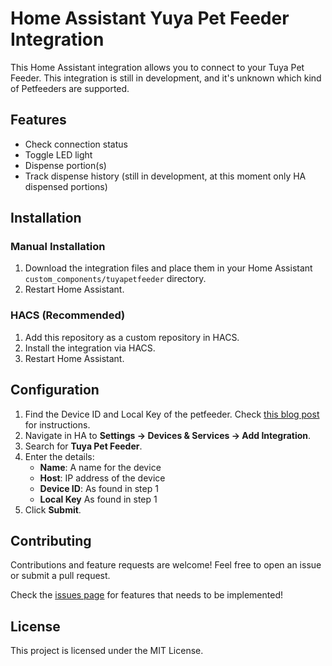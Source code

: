 # Home Assistant Yuya Pet Feeder Integration

This Home Assistant integration allows you to connect to your Tuya Pet Feeder. This integration is still in development, and it's unknown which kind of Petfeeders are supported.

## Features

- Check connection status
- Toggle LED light
- Dispense portion(s)
- Track dispense history (still in development, at this moment only HA dispensed portions)

## Installation

### Manual Installation

1. Download the integration files and place them in your Home Assistant `custom_components/tuyapetfeeder` directory.
2. Restart Home Assistant.

### HACS (Recommended)

1. Add this repository as a custom repository in HACS.
2. Install the integration via HACS.
3. Restart Home Assistant.

## Configuration

1. Find the Device ID and Local Key of the petfeeder. Check [this blog post](https://remcokersten.nl/posts/get-tuya-localkey/) for instructions.
2. Navigate in HA to **Settings → Devices & Services → Add Integration**.
3. Search for **Tuya Pet Feeder**.
4. Enter the details:
   - **Name**: A name for the device
   - **Host**: IP address of the device
   - **Device ID**: As found in step 1
   - **Local Key** As found in step 1
5. Click **Submit**.

## Contributing

Contributions and feature requests are welcome! Feel free to open an issue or submit a pull request.

Check the [issues page](https://github.com/kerstenremco/HomeAssistent-Tuya-Petfeeder-Integration/issues?q=state%3Aopen%20label%3Aenhancement) for features that needs to be implemented!

## License

This project is licensed under the MIT License.
